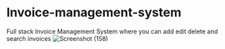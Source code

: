 # Invoice-management-system
Full stack  Invoice Management System 
where you can add edit delete and search invoices
![Screenshot (158)](https://user-images.githubusercontent.com/57283639/164779599-de8743bd-218d-4251-8135-919801f75961.png)

